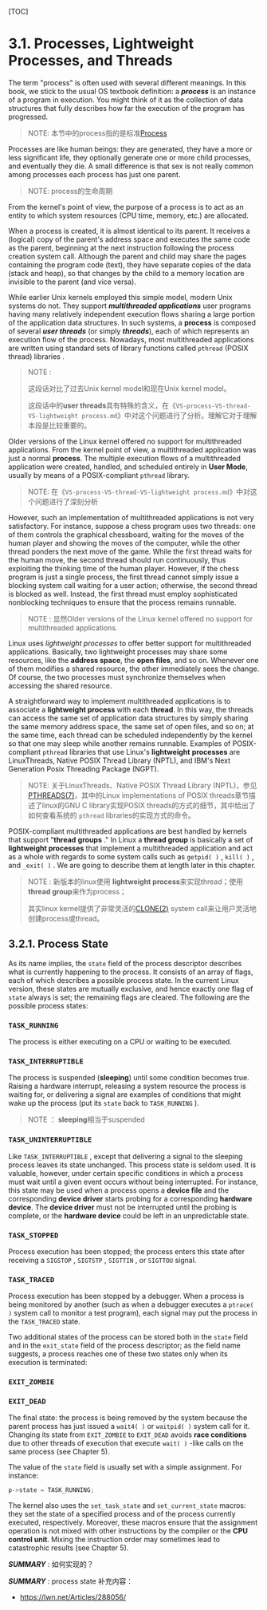 [TOC]

# 3.1. Processes, Lightweight Processes, and Threads

The term "process" is often used with several different meanings. In this book, we stick to the usual OS textbook definition: a ***process*** is an instance of a program in execution. You might think of it as the collection of data structures that fully describes how far the execution of the program has progressed.

> NOTE: 本节中的process指的是标准[Process](https://en.wikipedia.org/wiki/Process_(computing)) 

Processes are like human beings: they are generated, they have a more or less significant life, they optionally generate one or more child processes, and eventually they die. A small difference is that sex is not really common among processes each process has just one parent. 

> NOTE: process的生命周期

From the kernel's point of view, the purpose of a process is to act as an entity to which system resources (CPU time, memory, etc.) are allocated.

When a process is created, it is almost identical to its parent. It receives a (logical) copy of the parent's address space and executes the same code as the parent, beginning at the next instruction following the process creation system call. Although the parent and child may share the pages containing the program code (text), they have separate copies of the data (stack and heap), so that changes by the child to a memory location are invisible to the parent (and vice versa).

While earlier Unix kernels employed this simple model, modern Unix systems do not. They support
***multithreaded applications*** user programs having many relatively independent execution flows
sharing a large portion of the application data structures. In such systems, a **process** is composed of
several ***user threads*** (or simply ***threads***), each of which represents an execution flow of the process.
Nowadays, most multithreaded applications are written using standard sets of library functions
called `pthread` (POSIX thread) libraries .

> NOTE :  
>
> 这段话对比了过去Unix kernel model和现在Unix kernel model。
>
> 这段话中的**user threads**具有特殊的含义，在《`VS-process-VS-thread-VS-lightweight process.md`》中对这个问题进行了分析。理解它对于理解本段是比较重要的。

Older versions of the Linux kernel offered no support for multithreaded applications. From the kernel
point of view, a multithreaded application was just a normal **process**. The multiple execution flows of
a multithreaded application were created, handled, and scheduled entirely in **User Mode**, usually by
means of a POSIX-compliant `pthread` library.

> NOTE:  在《`VS-process-VS-thread-VS-lightweight process.md`》中对这个问题进行了深刻分析

However, such an implementation of multithreaded applications is not very satisfactory. For
instance, suppose a chess program uses two threads: one of them controls the graphical
chessboard, waiting for the moves of the human player and showing the moves of the computer,
while the other thread ponders the next move of the game. While the first thread waits for the
human move, the second thread should run continuously, thus exploiting the thinking time of the
human player. However, if the chess program is just a single process, the first thread cannot simply
issue a blocking system call waiting for a user action; otherwise, the second thread is blocked as
well. Instead, the first thread must employ sophisticated nonblocking techniques to ensure that the
process remains runnable.

> NOTE : 显然Older versions of the Linux kernel offered no support for multithreaded applications.

Linux uses *lightweight processes* to offer better support for multithreaded applications. Basically, two
lightweight processes may share some resources, like the **address space**, the **open files**, and so on.
Whenever one of them modifies a shared resource, the other immediately sees the change. Of
course, the two processes must synchronize themselves when accessing the shared resource.

A straightforward way to implement multithreaded applications is to associate a **lightweight process**
with each **thread**. In this way, the threads can access the same set of application data structures by
simply sharing the same memory address space, the same set of open files, and so on; at the same
time, each thread can be scheduled independently by the kernel so that one may sleep while another
remains runnable. Examples of POSIX-compliant `pthread` libraries that use Linux's **lightweight**
**processes** are LinuxThreads, Native POSIX Thread Library (NPTL), and IBM's Next Generation Posix
Threading Package (NGPT).

> NOTE: 关于LinuxThreads、Native POSIX Thread Library (NPTL)，参见[PTHREADS(7)](http://man7.org/linux/man-pages/man7/pthreads.7.html)，其中的Linux implementations of POSIX threads章节描述了linux的GNU C library实现POSIX threads的方式的细节，其中给出了如何查看系统的 `pthread` libraries的实现方式的命令。

POSIX-compliant multithreaded applications are best handled by kernels that support "**thread**
**groups** ." In Linux a **thread group** is basically a set of **lightweight processes** that implement a
multithreaded application and act as a whole with regards to some system calls such as  `getpid( )` ,
`kill( )` , and  `_exit( )` . We are going to describe them at length later in this chapter.

> NOTE : 新版本的linux使用 **lightweight process**来实现thread；使用**thread group**来作为process；
>
> 其实linux kernel提供了非常灵活的[CLONE(2)](http://man7.org/linux/man-pages/man2/clone.2.html) system call来让用户灵活地创建process或thread。



## 3.2.1. Process State

As its name implies, the  `state` field of the process descriptor describes what is currently happening
to the process. It consists of an array of flags, each of which describes a possible process state. In
the current Linux version, these states are mutually exclusive, and hence exactly one flag of  `state`
always is set; the remaining flags are cleared. The following are the possible process states:

### `TASK_RUNNING`

The process is either executing on a CPU or waiting to be executed.

### `TASK_INTERRUPTIBLE`

The process is suspended (**sleeping**) until some condition becomes true. Raising a hardware interrupt, releasing a system resource the process is waiting for, or delivering a signal are examples of conditions that might wake up the process (put its `state` back to  `TASK_RUNNING` ).

> NOTE ： **sleeping**相当于suspended

### `TASK_UNINTERRUPTIBLE`

Like  `TASK_INTERRUPTIBLE` , except that delivering a signal to the sleeping process leaves its state unchanged. This process state is seldom used. It is valuable, however, under certain specific conditions in which a process must wait until a given event occurs without being interrupted. For instance, this state may be used when a process opens a **device file** and the corresponding **device driver** starts probing for a corresponding **hardware device**. The **device driver** must not be interrupted until the probing is complete, or the **hardware device** could be left in an unpredictable state.

### `TASK_STOPPED`

Process execution has been stopped; the process enters this state after receiving a  `SIGSTOP` , `SIGTSTP` ,  `SIGTTIN` , or  `SIGTTOU` signal.

### `TASK_TRACED`

Process execution has been stopped by a debugger. When a process is being monitored by another (such as when a debugger executes a  `ptrace( )` system call to monitor a test program), each signal may put the process in the  `TASK_TRACED` state.



Two additional states of the process can be stored both in the  `state` field and in the  `exit_state` field
of the process descriptor; as the field name suggests, a process reaches one of these two states only
when its execution is terminated:

### `EXIT_ZOMBIE`



### `EXIT_DEAD`

The final state: the process is being removed by the system because the parent process has
just issued a  `wait4( )` or  `waitpid( )` system call for it. Changing its state from  `EXIT_ZOMBIE` to
`EXIT_DEAD` avoids **race conditions** due to other threads of execution that execute  `wait( )` -like
calls on the same process (see Chapter 5).



The value of the  `state` field is usually set with a simple assignment. For instance:

```c
p->state = TASK_RUNNING;
```



The kernel also uses the  `set_task_state` and  `set_current_state` macros: they set the state of a
specified process and of the process currently executed, respectively. Moreover, these macros
ensure that the assignment operation is not mixed with other instructions by the compiler or the
**CPU control unit**. Mixing the instruction order may sometimes lead to catastrophic results (see
Chapter 5).

***SUMMARY*** : 如何实现的？



***SUMMARY*** : process state 补充内容：

- https://lwn.net/Articles/288056/

